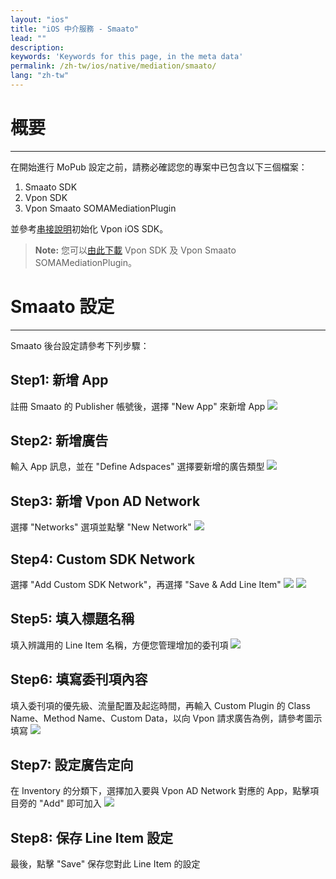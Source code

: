 ```yaml
---
layout: "ios"
title: "iOS 中介服務 - Smaato"
lead: ""
description:
keywords: 'Keywords for this page, in the meta data'
permalink: /zh-tw/ios/native/mediation/smaato/
lang: "zh-tw"
---
```


# 概要
---
在開始進行 MoPub 設定之前，請務必確認您的專案中已包含以下三個檔案：

1. Smaato SDK
2. Vpon SDK
3. Vpon Smaato SOMAMediationPlugin

並參考[串接說明]初始化 Vpon iOS SDK。

>**Note:** 您可以[由此下載][9] Vpon SDK 及 Vpon Smaato SOMAMediationPlugin。

# Smaato 設定
---
Smaato 後台設定請參考下列步驟：

## Step1: 新增 App
註冊 Smaato 的 Publisher 帳號後，選擇 "New App" 來新增 App
![][1]

## Step2: 新增廣告
輸入 App 訊息，並在 "Define Adspaces" 選擇要新增的廣告類型
![][2]

## Step3: 新增 Vpon AD Network
選擇 "Networks" 選項並點擊 "New Network"
![][3]

## Step4: Custom SDK Network
選擇 "Add Custom SDK Network"，再選擇 "Save & Add Line Item"
![][4]
![][5]

## Step5: 填入標題名稱
填入辨識用的 Line Item 名稱，方便您管理增加的委刊項
![][6]

## Step6: 填寫委刊項內容
填入委刊項的優先級、流量配置及起迄時間，再輸入 Custom Plugin 的 Class Name、Method Name、Custom Data，以向 Vpon 請求廣告為例，請參考圖示填寫
![][7]

## Step7: 設定廣告定向
在 Inventory 的分類下，選擇加入要與 Vpon AD Network 對應的 App，點擊項目旁的 "Add" 即可加入
![][8]

## Step8: 保存 Line Item 設定
最後，點擊 "Save" 保存您對此 Line Item 的設定


  [1]: {{site.imgurl}}/Smaato_001.png
  [2]: {{site.imgurl}}/Smaato_002.png
  [3]: {{site.imgurl}}/Smaato_003.png
  [4]: {{site.imgurl}}/Smaato_004.png
  [5]: {{site.imgurl}}/Smaato_005.png
  [6]: {{site.imgurl}}/Smaato_006.png
  [7]: {{site.imgurl}}/Smaato_015.png
  [8]: {{site.imgurl}}/Smaato_008.png

[串接說明]: ../../integration-guide/#initial-sdk
[9]: {{site.baseurl}}/zh-tw/ios/download
